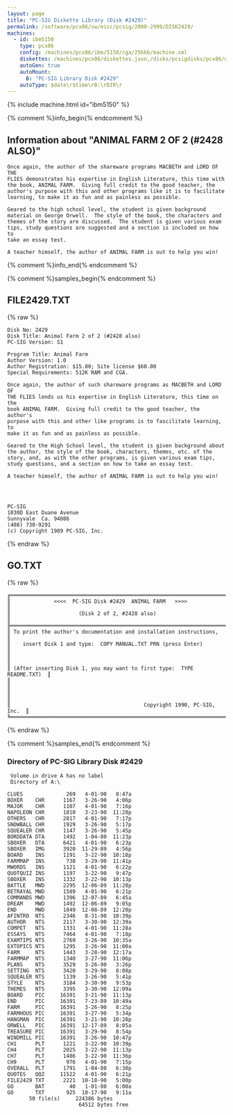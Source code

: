```yaml
---
layout: page
title: "PC-SIG Diskette Library (Disk #2429)"
permalink: /software/pcx86/sw/misc/pcsig/2000-2999/DISK2429/
machines:
  - id: ibm5150
    type: pcx86
    config: /machines/pcx86/ibm/5150/cga/256kb/machine.xml
    diskettes: /machines/pcx86/diskettes.json,/disks/pcsigdisks/pcx86/diskettes.json
    autoGen: true
    autoMount:
      B: "PC-SIG Library Disk #2429"
    autoType: $date\r$time\rB:\rDIR\r
---
```


{% include machine.html id="ibm5150" %}

{% comment %}info_begin{% endcomment %}

## Information about "ANIMAL FARM 2 OF 2 (#2428 ALSO)"

    Once again, the author of the shareware programs MACBETH and LORD OF THE
    FLIES demonstrates his expertise in English Literature, this time with
    the book, ANIMAL FARM.  Giving full credit to the good teacher, the
    author's purpose with this and other programs like it is to facilitate
    learning, to make it as fun and as painless as possible.
    
    Geared to the high school level, the student is given background
    material on George Orwell.  The style of the book, the characters and
    themes of the story are discussed.  The student is given various exam
    tips, study questions are suggested and a section is included on how to
    take an essay test.
    
    A teacher himself, the author of ANIMAL FARM is out to help you win!
{% comment %}info_end{% endcomment %}

{% comment %}samples_begin{% endcomment %}

## FILE2429.TXT

{% raw %}
```
Disk No: 2429                                                           
Disk Title: Animal Farm 2 of 2 (#2428 also)                             
PC-SIG Version: S1                                                      
                                                                        
Program Title: Animal Farm                                              
Author Version: 1.0                                                     
Author Registration: $15.00; Site license $60.00                        
Special Requirements: 512K RAM and CGA.                                 
                                                                        
Once again, the author of such shareware programs as MACBETH and LORD OF
THE FLIES lends us his expertise in English Literature, this time on the
book ANIMAL FARM.  Giving full credit to the good teacher, the author's 
purpose with this and other like programs is to fascilitate learning, to
make it as fun and as painless as possible.                             
                                                                        
Geared to the High School level, the student is given background about  
the author, the style of the book, characters, themes, etc. of the      
story, and, as with the other programs, is given various exam tips,     
study questions, and a section on how to take an essay test.            
                                                                        
A teacher himself, the author of ANIMAL FARM is out to help you win!    
                                                                        
                                                                        
                                                                        
                                                                        
PC-SIG                                                                  
1030D East Duane Avenue                                                 
Sunnyvale  Ca. 94086                                                    
(408) 730-9291                                                          
(c) Copyright 1989 PC-SIG, Inc.                                         
```
{% endraw %}

## GO.TXT

{% raw %}
```
╔═════════════════════════════════════════════════════════════════════════╗
║              <<<<  PC-SIG Disk #2429  ANIMAL FARM   >>>>                ║
║                      (Disk 2 of 2, #2428 also)                          ║
╠═════════════════════════════════════════════════════════════════════════╣
║ To print the author's documentation and installation instructions,      ║
║    insert Disk 1 and type:  COPY MANUAL.TXT PRN (press Enter)           ║
║                                                                         ║
║ (After inserting Disk 1, you may want to first type:  TYPE README.TXT)  ║
║                                                                         ║
║                                                                         ║
║                                           Copyright 1990, PC-SIG, Inc.  ║
╚═════════════════════════════════════════════════════════════════════════╝
```
{% endraw %}

{% comment %}samples_end{% endcomment %}

### Directory of PC-SIG Library Disk #2429

     Volume in drive A has no label
     Directory of A:\

    CLUES              269   4-01-90   8:47a
    BOXER    CHR      1167   3-26-90   4:06p
    MAJOR    CHR      1107   4-01-90   7:16p
    NAPOLEON CHR      1810   3-23-90  11:28p
    OTHERS   CHR      2817   4-01-90   7:17p
    SNOWBALL CHR      1929   3-26-90   5:17p
    SQUEALER CHR      1147   3-26-90   5:45p
    BORDDATA DTA      1492   1-04-80  11:23p
    SBOXER   DTA      6421   4-01-90   6:23p
    SBOXER   IMG      3920  11-29-89   4:56p
    BOARD    INS      1191   3-22-90  10:18p
    FARMMAP  INS       738   3-29-90  11:41p
    MWORDS   INS      1121   4-01-90   6:22p
    QUOTQUIZ INS      1197   3-22-90   9:47p
    SBOXER   INS      1332   3-22-90  10:13p
    BATTLE   MWD      2295  12-06-89  11:28p
    BETRAYAL MWD      1589   4-01-90   6:21p
    COMMANDS MWD      1396  12-07-89   6:45a
    DREAM    MWD      1492  12-06-89   9:05p
    END      MWD      1849  12-08-89  12:20p
    AFINTRO  NTS      2346   8-31-90  10:39p
    AUTHOR   NTS      2117   3-30-90  12:39a
    COMPET   NTS      1331   4-01-90  11:28a
    ESSAYS   NTS      7464   4-01-90   7:18p
    EXAMTIPS NTS      2769   3-26-90  10:35a
    EXTOPICS NTS      1295   3-26-90  11:00a
    FARM     NTS      1443   3-28-90  12:17a
    FARMMAP  NTS      1340   3-27-90  11:06p
    PLANS    NTS      3529   3-26-90   3:26p
    SETTING  NTS      3420   3-29-90   8:08p
    SQUEALER NTS      1139   3-26-90   5:41p
    STYLE    NTS      3184   3-30-90   9:53p
    THEMES   NTS      3395   3-30-90  12:09a
    BOARD    PIC     16391   3-21-90  11:13p
    END      PIC     16391   7-23-89  10:49a
    FARM     PIC     16391   3-26-90   8:25p
    FARMHOUS PIC     16391   3-27-90   5:34p
    HANGMAN  PIC     16391   3-21-90  10:28p
    ORWELL   PIC     16391  12-17-89   8:05a
    TREASURE PIC     16391   3-29-90   8:54p
    WINDMILL PIC     16391   3-26-90  10:47p
    CH1      PLT      1221   3-22-90  10:39p
    CH4      PLT      2025   3-22-90  11:13p
    CH7      PLT      1486   3-22-90  11:36p
    CH9      PLT       976   4-01-90   7:15p
    OVERALL  PLT      1791   1-04-80   6:30p
    QUOTES   QQZ     11522   4-01-90   6:21p
    FILE2429 TXT      2221  10-18-90   5:00p
    GO       BAT        40   1-01-80   6:00a
    GO       TXT       925  10-17-90   9:11a
           50 file(s)     224386 bytes
                           64512 bytes free
